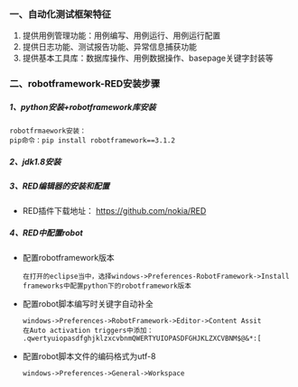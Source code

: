 ### 一、自动化测试框架特征

1. 提供用例管理功能：用例编写、用例运行、用例运行配置
2. 提供日志功能、测试报告功能、异常信息捕获功能
3. 提供基本工具库：数据库操作、用例数据操作、basepage关键字封装等

### 二、robotframework-RED安装步骤

##### 1、python安装+robotframework库安装

```
robotfrmaework安装：
pip命令：pip install robotframework==3.1.2
```

##### 2、jdk1.8安装

##### 3、RED编辑器的安装和配置

- RED插件下载地址： https://github.com/nokia/RED 


##### 4、RED中配置robot

- 配置robotframework版本

  ```
  在打开的eclipse当中，选择windows->Preferences-RobotFramework->Install frameworks中配置python下的robotframework版本
  ```

- 配置robot脚本编写时关键字自动补全

  ```
  windows->Preferences->RobotFramework->Editor->Content Assit
  在Auto activation triggers中添加：
  .qwertyuiopasdfghjklzxcvbnmQWERTYUIOPASDFGHJKLZXCVBNM$@&*:[
  ```

- 配置robot脚本文件的编码格式为utf-8

  ```
  windows->Preferences->General->Workspace
  ```

